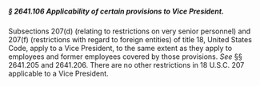 ##### § 2641.106 Applicability of certain provisions to Vice President. #####

Subsections 207(d) (relating to restrictions on very senior personnel) and 207(f) (restrictions with regard to foreign entities) of title 18, United States Code, apply to a Vice President, to the same extent as they apply to employees and former employees covered by those provisions. *See* §§ 2641.205 and 2641.206. There are no other restrictions in 18 U.S.C. 207 applicable to a Vice President.